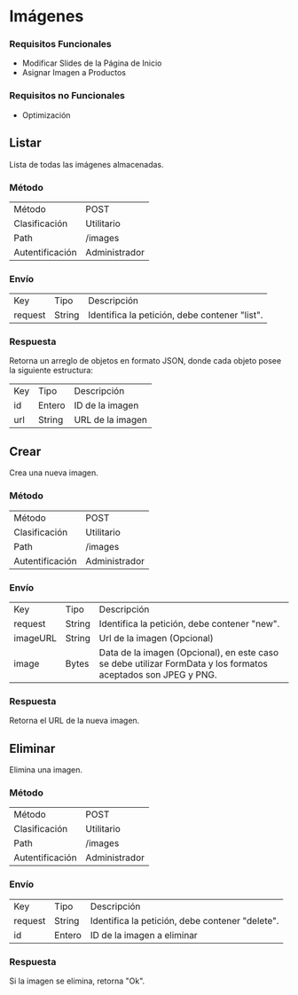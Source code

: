 # Imágenes

### Requisitos Funcionales

* Modificar Slides de la Página de Inicio
* Asignar Imagen a Productos

### Requisitos no Funcionales

* Optimización

## Listar

Lista de todas las imágenes almacenadas.

### Método

<table class="met">
  <tr>
    <td>Método</td>
    <td>POST</td>
  </tr>
  <tr>
    <td>Clasificación</td>
    <td>Utilitario</td>
  </tr>
  <tr>
    <td>Path</td>
    <td>/images</td>
  </tr>
  <tr>
    <td>Autentificación</td>
    <td>Administrador</td>
  </tr>
</table>

### Envío

<table class="jsn">
  <tr>
    <td>Key</td>
    <td>Tipo</td>
    <td>Descripción</td>
  </tr>
  <tr>
    <td>request</td>
    <td>String</td>
    <td>Identifica la petición, debe contener "list".</td>
  </tr>
</table>

### Respuesta

Retorna un arreglo de objetos en formato JSON, donde cada objeto posee la siguiente estructura:

<table class="jsn">
  <tr>
    <td>Key</td>
    <td>Tipo</td>
    <td>Descripción</td>
  </tr>
  <tr>
    <td>id</td>
    <td>Entero</td>
    <td>ID de la imagen</td>
  </tr>
  <tr>
    <td>url</td>
    <td>String</td>
    <td>URL de la imagen</td>
  </tr>
</table>

## Crear

Crea una nueva imagen.

### Método

<table class="met">
  <tr>
    <td>Método</td>
    <td>POST</td>
  </tr>
  <tr>
    <td>Clasificación</td>
    <td>Utilitario</td>
  </tr>
  <tr>
    <td>Path</td>
    <td>/images</td>
  </tr>
  <tr>
    <td>Autentificación</td>
    <td>Administrador</td>
  </tr>
</table>

### Envío

<table class="jsn">
  <tr>
    <td>Key</td>
    <td>Tipo</td>
    <td>Descripción</td>
  </tr>
  <tr>
    <td>request</td>
    <td>String</td>
    <td>Identifica la petición, debe contener "new".</td>
  </tr>
  <tr>
    <td>imageURL</td>
    <td>String</td>
    <td>Url de la imagen (Opcional)</td>
  </tr>
  <tr>
    <td>image</td>
    <td>Bytes</td>
    <td>Data de la imagen (Opcional), en este caso se debe utilizar FormData y los formatos aceptados son JPEG y PNG.</td>
  </tr>
</table>

### Respuesta

Retorna el URL de la nueva imagen.

## Eliminar

Elimina una imagen.

### Método

<table class="met">
  <tr>
    <td>Método</td>
    <td>POST</td>
  </tr>
  <tr>
    <td>Clasificación</td>
    <td>Utilitario</td>
  </tr>
  <tr>
    <td>Path</td>
    <td>/images</td>
  </tr>
  <tr>
    <td>Autentificación</td>
    <td>Administrador</td>
  </tr>
</table>

### Envío

<table class="jsn">
  <tr>
    <td>Key</td>
    <td>Tipo</td>
    <td>Descripción</td>
  </tr>
  <tr>
    <td>request</td>
    <td>String</td>
    <td>Identifica la petición, debe contener "delete".</td>
  </tr>
  <tr>
    <td>id</td>
    <td>Entero</td>
    <td>ID de la imagen a eliminar</td>
  </tr>

</table>

### Respuesta

Si la imagen se elimina, retorna "Ok".
